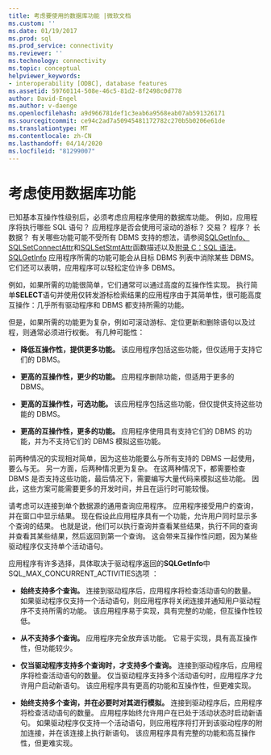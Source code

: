 ```yaml
---
title: 考虑要使用的数据库功能 |微软文档
ms.custom: ''
ms.date: 01/19/2017
ms.prod: sql
ms.prod_service: connectivity
ms.reviewer: ''
ms.technology: connectivity
ms.topic: conceptual
helpviewer_keywords:
- interoperability [ODBC], database features
ms.assetid: 59760114-508e-46c5-81d2-8f2498c0d778
author: David-Engel
ms.author: v-daenge
ms.openlocfilehash: a9d966781def1c3eab6a9568eab07ab591326171
ms.sourcegitcommit: ce94c2ad7a50945481172782c270b5b0206e61de
ms.translationtype: MT
ms.contentlocale: zh-CN
ms.lasthandoff: 04/14/2020
ms.locfileid: "81299007"
---
```

# <a name="considering-database-features-to-use"></a>考虑使用数据库功能
已知基本互操作性级别后，必须考虑应用程序使用的数据库功能。 例如，应用程序将执行哪些 SQL 语句？ 应用程序是否会使用可滚动的游标？ 交易？ 程序？ 长数据？ 有关哪些功能可能不受所有 DBMS 支持的想法，请参阅[SQLGetInfo、SQLSetConnectAttr](../../../odbc/reference/syntax/sqlsetconnectattr-function.md)和[SQLSetStmtAttr](../../../odbc/reference/syntax/sqlsetstmtattr-function.md)函数描述以及[附录 C：SQL 语法](../../../odbc/reference/appendixes/appendix-c-sql-grammar.md)。 [SQLGetInfo](../../../odbc/reference/syntax/sqlgetinfo-function.md) 应用程序所需的功能可能会从目标 DBMS 列表中消除某些 DBMS。 它们还可以表明，应用程序可以轻松定位许多 DBMS。  
  
 例如，如果所需的功能很简单，它们通常可以通过高度的互操作性实现。 执行简单**SELECT**语句并使用仅转发游标检索结果的应用程序由于其简单性，很可能高度互操作：几乎所有驱动程序和 DBMS 都支持所需的功能。  
  
 但是，如果所需的功能更为复杂，例如可滚动游标、定位更新和删除语句以及过程，则通常必须进行权衡。 有几种可能性：  
  
-   **降低互操作性，提供更多功能。** 该应用程序包括这些功能，但仅适用于支持它们的 DBMS。  
  
-   **更高的互操作性，更少的功能。** 应用程序删除功能，但适用于更多的 DBMS。  
  
-   **更高的互操作性，可选功能。** 该应用程序包括这些功能，但仅提供支持这些功能的 DBMS。  
  
-   **更高的互操作性，更多的功能。** 应用程序使用具有支持它们的 DBMS 的功能，并为不支持它们的 DBMS 模拟这些功能。  
  
 前两种情况的实现相对简单，因为这些功能要么与所有支持的 DBMS 一起使用，要么与无。 另一方面，后两种情况更为复杂。 在这两种情况下，都需要检查 DBMS 是否支持这些功能，最后情况下，需要编写大量代码来模拟这些功能。 因此，这些方案可能需要更多的开发时间，并且在运行时可能较慢。  
  
 请考虑可以连接到单个数据源的通用查询应用程序。 应用程序接受用户的查询，并在窗口中显示结果。 现在假设此应用程序具有一个功能，允许用户同时显示多个查询的结果。 也就是说，他们可以执行查询并查看某些结果，执行不同的查询并查看其某些结果，然后返回到第一个查询。 这会带来互操作性问题，因为某些驱动程序仅支持单个活动语句。  
  
 应用程序有许多选择，具体取决于驱动程序返回的**SQLGetInfo**中SQL_MAX_CONCURRENT_ACTIVITIES选项 ：  
  
-   **始终支持多个查询。** 连接到驱动程序后，应用程序将检查活动语句的数量。 如果驱动程序仅支持一个活动语句，则应用程序将关闭连接并通知用户驱动程序不支持所需的功能。 该应用程序易于实现，具有完整的功能，但互操作性较低。  
  
-   **从不支持多个查询。** 应用程序完全放弃该功能。 它易于实现，具有高互操作性，但功能较少。  
  
-   **仅当驱动程序支持多个查询时，才支持多个查询。** 连接到驱动程序后，应用程序将检查活动语句的数量。 仅当驱动程序支持多个活动语句时，应用程序才允许用户启动新语句。 该应用程序具有更高的功能和互操作性，但更难实现。  
  
-   **始终支持多个查询，并在必要时对其进行模拟。** 连接到驱动程序后，应用程序将检查活动语句的数量。 应用程序始终允许用户在已处于活动状态时启动新语句。 如果驱动程序仅支持一个活动语句，则应用程序将打开到该驱动程序的附加连接，并在该连接上执行新语句。 该应用程序具有完整的功能和高互操作性，但更难实现。
